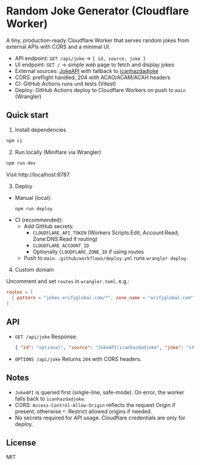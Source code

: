 # Random Joke Generator (Cloudflare Worker)

A tiny, production-ready Cloudflare Worker that serves random jokes from external APIs with CORS and a minimal UI.

- API endpoint: `GET /api/joke` → `{ id, source, joke }`
- UI endpoint: `GET /` → simple web page to fetch and display jokes
- External sources: [JokeAPI](https://v2.jokeapi.dev) with fallback to [icanhazdadjoke](https://icanhazdadjoke.com/api)
- CORS: preflight handled, 204 with ACAO/ACAM/ACAH headers
- CI: GitHub Actions runs unit tests (Vitest)
- Deploy: GitHub Actions deploy to Cloudflare Workers on push to `main` (Wrangler)

## Quick start

1) Install dependencies

```bash
npm ci
```

2) Run locally (Miniflare via Wrangler)

```bash
npm run dev
```

Visit http://localhost:8787.

3) Deploy

- Manual (local):
  ```bash
  npm run deploy
  ```
- CI (recommended):
  - Add GitHub secrets:
    - `CLOUDFLARE_API_TOKEN` (Workers Scripts:Edit, Account:Read; Zone:DNS:Read if routing)
    - `CLOUDFLARE_ACCOUNT_ID`
    - Optionally `CLOUDFLARE_ZONE_ID` if using routes
  - Push to `main`. `.github/workflows/deploy.yml` runs `wrangler deploy`.

4) Custom domain

Uncomment and set `routes` in `wrangler.toml`, e.g.:

```toml
routes = [
  { pattern = "jokes.erifyglobal.com/*", zone_name = "erifyglobal.com" }
]
```

## API

- `GET /api/joke`
  Response:
  ```json
  { "id": "optional", "source": "JokeAPI|icanhazdadjoke", "joke": "string" }
  ```

- `OPTIONS /api/joke`
  Returns `204` with CORS headers.

## Notes

- `JokeAPI` is queried first (single-line, safe-mode). On error, the worker falls back to `icanhazdadjoke`.
- CORS: `Access-Control-Allow-Origin` reflects the request Origin if present, otherwise `*`. Restrict allowed origins if needed.
- No secrets required for API usage. Cloudflare credentials are only for deploy.

## License

MIT